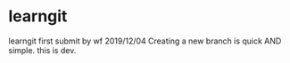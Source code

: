 # learngit
learngit
first submit by wf 2019/12/04
Creating a new branch is quick AND simple.
this is dev.
